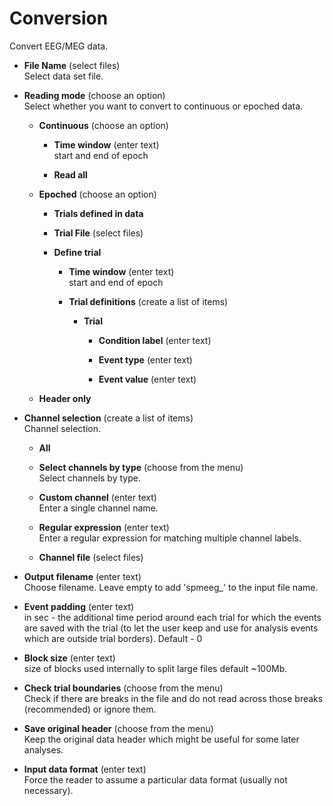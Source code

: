 # Conversion  
Convert EEG/MEG data.

* **File Name** (select files)  
Select data set file.

* **Reading mode** (choose an option)  
Select whether you want to convert to continuous or epoched data.

    * **Continuous** (choose an option)  

        * **Time window** (enter text)  
        start and end of epoch

        * **Read all**   

    * **Epoched** (choose an option)  

        * **Trials defined in data**   

        * **Trial File** (select files)  

        * **Define trial**   

            * **Time window** (enter text)  
            start and end of epoch

            * **Trial definitions** (create a list of items)  

                * **Trial**   

                    * **Condition label** (enter text)  

                    * **Event type** (enter text)  

                    * **Event value** (enter text)  

    * **Header only**   

* **Channel selection** (create a list of items)  
Channel selection.

    * **All**   

    * **Select channels by type** (choose from the menu)  
    Select channels by type.

    * **Custom channel** (enter text)  
    Enter a single channel name.

    * **Regular expression** (enter text)  
    Enter a regular expression for matching multiple channel labels.

    * **Channel file** (select files)  

* **Output filename** (enter text)  
Choose filename. Leave empty to add 'spmeeg_' to the input file name.

* **Event padding** (enter text)  
in sec - the additional time period around each trial
for which the events are saved with the trial (to let the
user keep and use for analysis events which are outside
trial borders). Default - 0

* **Block size** (enter text)  
size of blocks used internally to split large files default ~100Mb.

* **Check trial boundaries** (choose from the menu)  
Check if there are breaks in the file and do not read
across those breaks (recommended) or ignore them.

* **Save original header** (choose from the menu)  
Keep the original data header which might be useful for some later analyses.

* **Input data format** (enter text)  
Force the reader to assume a particular data format (usually not necessary).
